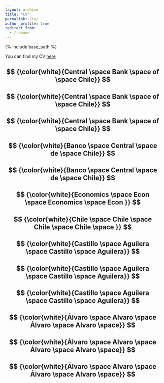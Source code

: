 ```yaml
---
layout: archive
title: "CV"
permalink: /cv/
author_profile: true
redirect_from:
  - /resume
---
```


{% include base_path %}

You can find my CV [here](http://alvarocastilloa.github.io/files/CV_AlvaroCastillo.pdf)

## $$ {\color{white}{Central \space Bank \space of \space Chile}} $$
## $$ {\color{white}{Central \space Bank \space of \space Chile}} $$
## $$ {\color{white}{Central \space Bank \space of \space Chile}} $$

## $$ {\color{white}{Banco \space Central \space de \space Chile}} $$
## $$ {\color{white}{Banco \space Central \space de \space Chile}} $$

## $$ {\color{white}{Economics \space  Econ \space Economics \space  Econ }} $$
## $$ {\color{white}{Chile \space Chile \space Chile \space Chile \space }} $$

## $$ {\color{white}{Castillo \space Aguilera \space Castillo \space Aguilera}} $$
## $$ {\color{white}{Castillo \space Aguilera \space Castillo \space Aguilera}} $$
## $$ {\color{white}{Castillo \space Aguilera \space Castillo \space Aguilera}} $$

## $$ {\color{white}{Álvaro \space Alvaro \space Álvaro \space Alvaro \space}} $$
## $$ {\color{white}{Álvaro \space Alvaro \space Álvaro \space Alvaro \space}} $$
## $$ {\color{white}{Álvaro \space Alvaro \space Álvaro \space Alvaro \space}} $$
